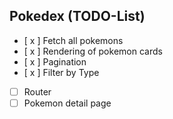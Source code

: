 ## Pokedex (TODO-List)

- [ x ] Fetch all pokemons
- [ x ] Rendering of pokemon cards
- [ x ] Pagination
- [ x ] Filter by Type
- [ ] Router
- [ ] Pokemon detail page
